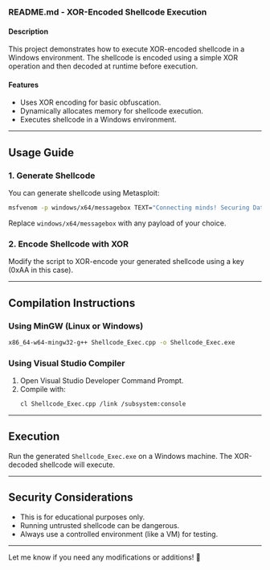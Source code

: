 ### **README.md - XOR-Encoded Shellcode Execution**  

#### **Description**  
This project demonstrates how to execute XOR-encoded shellcode in a Windows environment. The shellcode is encoded using a simple XOR operation and then decoded at runtime before execution.  

#### **Features**
- Uses XOR encoding for basic obfuscation.
- Dynamically allocates memory for shellcode execution.
- Executes shellcode in a Windows environment.

---

## **Usage Guide**

### **1. Generate Shellcode**
You can generate shellcode using Metasploit:
```sh
msfvenom -p windows/x64/messagebox TEXT="Connecting minds! Securing Data ! " -f c
```
Replace `windows/x64/messagebox` with any payload of your choice.

### **2. Encode Shellcode with XOR**
Modify the script to XOR-encode your generated shellcode using a key (0xAA in this case).

---

## **Compilation Instructions**

### **Using MinGW (Linux or Windows)**
```sh
x86_64-w64-mingw32-g++ Shellcode_Exec.cpp -o Shellcode_Exec.exe
```

### **Using Visual Studio Compiler**
1. Open Visual Studio Developer Command Prompt.
2. Compile with:
   ```sh
   cl Shellcode_Exec.cpp /link /subsystem:console
   ```

---

## **Execution**
Run the generated `Shellcode_Exec.exe` on a Windows machine. The XOR-decoded shellcode will execute.

---

## **Security Considerations**
- This is for educational purposes only.
- Running untrusted shellcode can be dangerous.
- Always use a controlled environment (like a VM) for testing.

---

Let me know if you need any modifications or additions! 🚀
